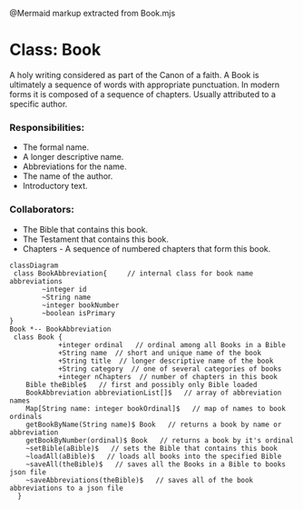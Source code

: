 @Mermaid markup extracted from Book.mjs
  # Class:  Book

  A holy writing considered as part of the Canon of a faith.
  A Book is ultimately a sequence of words with appropriate punctuation.
  In modern forms it is composed of a sequence of chapters.
  Usually attributed to a specific author.

  ### Responsibilities:
  * The formal name.
  * A longer descriptive name.
  * Abbreviations for the name.
  * The name of the author.
  * Introductory text.

  ### Collaborators:
  * The Bible that contains this book.
  * The Testament that contains this book.
  * Chapters - A sequence of numbered chapters that form this book.

 ```mermaid
 classDiagram
  class BookAbbreviation{     // internal class for book name abbreviations
         ~integer id
         ~String name
         ~integer bookNumber
         ~boolean isPrimary
 }
 Book *-- BookAbbreviation
  class Book {
             +integer ordinal   // ordinal among all Books in a Bible
             +String name  // short and unique name of the book
             +String title  // longer descriptive name of the book
             +String category  // one of several categories of books
             +integer nChapters  // number of chapters in this book
     Bible theBible$   // first and possibly only Bible loaded
     BookAbbreviation abbreviationList[]$   // array of abbreviation names
     Map[String name: integer bookOrdinal]$   // map of names to book ordinals
     getBookByName(String name)$ Book   // returns a book by name or abbreviation
     getBookByNumber(ordinal)$ Book   // returns a book by it's ordinal
     ~setBible(aBible)$   // sets the Bible that contains this book
     ~loadAll(aBible)$   // loads all books into the specified Bible
     ~saveAll(theBible)$   // saves all the Books in a Bible to books json file
     ~saveAbbreviations(theBible)$   // saves all of the book abbreviations to a json file
   }
 ```
